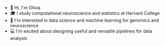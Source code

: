 - 👋 Hi, I'm Olivia
- 🎓 I study computational neuroscience and statistics at Harvard College  
- 🧬 I'm interested in data science and machine learning for genomics and neuroscience
- 💻 I'm excited about designing useful and versatile pipelines for data analysis

<!--
**Olivia-Yoo/Olivia-Yoo** is a ✨ _special_ ✨ repository because its `README.md` (this file) appears on your GitHub profile.

Here are some ideas to get you started:

- 🔭 I’m currently working on ...
- 🌱 I’m currently learning ...
- 👯 I’m looking to collaborate on ...
- 🤔 I’m looking for help with ...
- 💬 Ask me about ...
- 📫 How to reach me: ...
- 😄 Pronouns: ...
- ⚡ Fun fact: ...
-->
